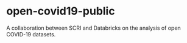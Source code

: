 # open-covid19-public
A collaboration between SCRI and Databricks on the analysis of open COVID-19 datasets.
